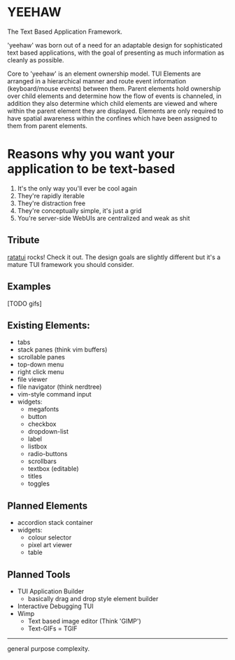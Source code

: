 # YEEHAW

The Text Based Application Framework. 

'yeehaw' was born out of a need for an adaptable design for sophisticated text
based applications, with the goal of presenting as much information as cleanly
as possible. 

Core to 'yeehaw' is an element ownership model. TUI Elements are arranged in a
hierarchical manner and route event information (keyboard/mouse events) between
them. Parent elements hold ownership over child elements and determine how the
flow of events is channeled, in addition they also determine which child
elements are viewed and where within the parent element they are displayed.
Elements are only required to have spatial awareness within the confines which
have been assigned to them from parent elements.  

# Reasons why you want your application to be text-based

1) It's the only way you'll ever be cool again
2) They're rapidly iterable
3) They're distraction free
4) They're conceptually simple, it's just a grid 
5) You're server-side WebUIs are centralized and weak as shit

## Tribute

[ratatui](https://ratatui.rs/) rocks! Check it out. The design goals are
slightly different but it's a mature TUI framework you should consider.

## Examples

[TODO gifs]

## Existing Elements:
 - tabs 
 - stack panes (think vim buffers) 
 - scrollable panes
 - top-down menu
 - right click menu
 - file viewer
 - file navigator (think nerdtree)
 - vim-style command input
 - widgets:
   - megafonts
   - button
   - checkbox
   - dropdown-list
   - label
   - listbox
   - radio-buttons
   - scrollbars
   - textbox (editable) 
   - titles
   - toggles

## Planned Elements
 - accordion stack container
 - widgets:
   - colour selector
   - pixel art viewer
   - table 

## Planned Tools
 - TUI Application Builder 
   - basically drag and drop style element builder
 - Interactive Debugging TUI 
 - Wimp
   - Text based image editor (Think 'GIMP') 
   - Text-GIFs = TGIF

_________________________________________________

general purpose complexity.


